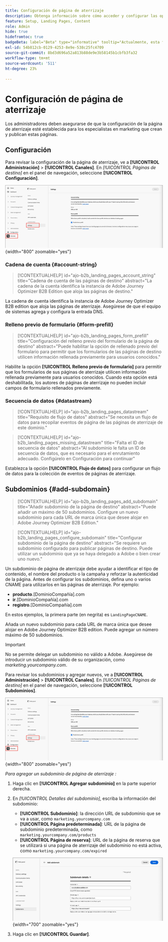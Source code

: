 ```yaml
---
title: Configuración de página de aterrizaje
description: Obtenga información sobre cómo acceder y configurar las opciones de página de aterrizaje para que su equipo de marketing pueda crear y publicar páginas web para admitir sus campañas.
feature: Setup, Landing Pages, Content
role: Admin
hide: true
hidefromtoc: true
badgeBeta: label="Beta" type="informative" tooltip="Actualmente, esta función está en versión beta limitada"
exl-id: 54b812cb-0129-4253-8e9e-538c25fc4709
source-git-commit: 8bd3d696a52a813b88de9e3b58145b1cbfb3fa32
workflow-type: tm+mt
source-wordcount: '511'
ht-degree: 23%

---
```


# Configuración de página de aterrizaje

Los administradores deben asegurarse de que la configuración de la página de aterrizaje esté establecida para los especialistas en marketing que crean y publican estas páginas.

## Configuración

Para revisar la configuración de la página de aterrizaje, ve a **[!UICONTROL Administración]** > **[!UICONTROL Canales]**. En _[!UICONTROL Páginas de destino]_ en el panel de navegación, seleccione **[!UICONTROL Configuración]**.

![Configuración de página de aterrizaje](./assets/config-landing-pages-settings.png){width="800" zoomable="yes"}

### Cadena de cuenta {#account-string}

>[!CONTEXTUALHELP]
>id="ajo-b2b_landing_pages_account_string"
>title="Cadena de cuenta de las páginas de destino"
>abstract="La cadena de la cuenta identifica la instancia de Adobe Journey Optimizer B2B Edition que aloja las páginas de destino."

La cadena de cuenta identifica la instancia de Adobe Journey Optimizer B2B edition que aloja las páginas de aterrizaje. Asegúrese de que el equipo de sistemas agrega y configura la entrada DNS.

### Relleno previo de formulario {#form-prefill}

>[!CONTEXTUALHELP]
>id="ajo-b2b_landing_pages_form_prefill"
>title="Configuración del relleno previo del formulario de la página de destino"
>abstract="Puede habilitar la opción de rellenado previo del formulario para permitir que los formularios de las páginas de destino utilicen información rellenada previamente para usuarios conocidos."

Habilite la opción **[!UICONTROL Relleno previo de formulario]** para permitir que los formularios de sus páginas de aterrizaje utilicen información rellenada previamente para usuarios conocidos. Cuando esta opción está deshabilitada, los autores de páginas de aterrizaje no pueden incluir campos de formulario rellenados previamente.

### Secuencia de datos {#datastream}

>[!CONTEXTUALHELP]
>id="ajo-b2b_landing_pages_datastream"
>title="Requisito de flujo de datos"
>abstract="Se necesita un flujo de datos para recopilar eventos de página de las páginas de aterrizaje de este dominio."

>[!CONTEXTUALHELP]
>id="ajo-b2b_landing_pages_missing_datastream"
>title="Falta el ID de secuencia de datos"
>abstract="Al subdominio le falta un ID de secuencia de datos, que es necesario para el enrutamiento adecuado. Configúrelo en Configuración para continuar"

Establezca la opción **[!UICONTROL Flujo de datos]** para configurar un flujo de datos para la colección de eventos de páginas de aterrizaje.

## Subdominios {#add-subdomain}

>[!CONTEXTUALHELP]
>id="ajo-b2b_landing_pages_add_subdomain"
>title="Añadir subdominio de la página de destino"
>abstract="Puede añadir un máximo de 50 subdominios. Configure un nuevo subdominio para cada URL de marca única que desee alojar en Adobe Journey Optimizer B2B Edition."

>[!CONTEXTUALHELP]
>id="ajo-b2b_landing_pages_configure_subdomain"
>title="Configurar subdominio de la página de destino"
>abstract="Se requiere un subdominio configurado para publicar páginas de destino. Puede utilizar un subdominio que ya se haya delegado a Adobe o bien crear uno nuevo."

Un subdominio de página de aterrizaje debe ayudar a identificar el tipo de contenido, el nombre del producto o la campaña y reforzar la autenticidad de la página. Antes de configurar los subdominios, defina uno o varios CNAME para utilizarlos en las páginas de aterrizaje. Por ejemplo:

* **producto**.[DominioCompañía].com
* **ir**.[DominioCompañía].com
* **registro**.[DominioCompañía].com

En estos ejemplos, la primera parte (en negrita) es `LandingPageCNAME`.

Añada un nuevo subdominio para cada URL de marca única que desee alojar en Adobe Journey Optimizer B2B edition. Puede agregar un número máximo de 50 subdominios.

>[!IMPORTANT]
>
>No se permite delegar un subdominio no válido a Adobe. Asegúrese de introducir un subdominio válido de su organización, como _marketing.yourcompany.com_.

Para revisar los subdominios y agregar nuevos, ve a **[!UICONTROL Administración]** > **[!UICONTROL Canales]**. En _[!UICONTROL Páginas de destino]_ en el panel de navegación, seleccione **[!UICONTROL Subdominios]**.

![Subdominios de página de aterrizaje](./assets/config-landing-pages-settings.png){width="800" zoomable="yes"}

_Para agregar un subdominio de página de aterrizaje :_

1. Haga clic en **[!UICONTROL Agregar subdominio]** en la parte superior derecha.

1. En _[!UICONTROL Detalles del subdominio]_, escriba la información del subdominio:

   * **[!UICONTROL Subdominio]**: la dirección URL de subdominio que se va a usar, como `marketing.yourcompany.com`
   * **[!UICONTROL Página predeterminada]**: URL de la página de subdominio predeterminada, como `marketing.yourcompany.com/products`
   * **[!UICONTROL Página de reserva]**: URL de la página de reserva que se utilizará si una página de aterrizaje del subdominio no está activa, como `marketing.yourcompany.com/expired`

   ![Agregar subdominio de página de aterrizaje](./assets/config-landing-pages-add-subdomain.png){width="700" zoomable="yes"}

1. Haga clic en **[!UICONTROL Guardar]**.
